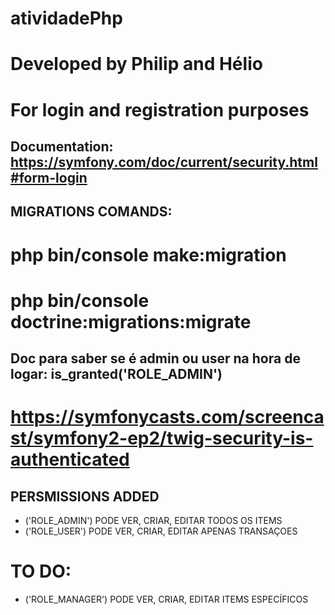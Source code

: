 # atividadePhp
# Developed by Philip and Hélio


# For login and registration purposes
## Documentation: https://symfony.com/doc/current/security.html#form-login


## MIGRATIONS COMANDS:
# php bin/console make:migration
# php bin/console doctrine:migrations:migrate


## Doc para saber se é admin ou user na hora de logar: is_granted('ROLE_ADMIN')
# https://symfonycasts.com/screencast/symfony2-ep2/twig-security-is-authenticated


## PERSMISSIONS ADDED
- ('ROLE_ADMIN') PODE VER, CRIAR, EDITAR TODOS OS ITEMS
- ('ROLE_USER') PODE VER, CRIAR, EDITAR APENAS TRANSAÇOES
# TO DO:
- ('ROLE_MANAGER') PODE VER, CRIAR, EDITAR ITEMS ESPECÍFICOS